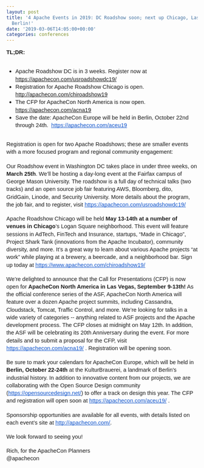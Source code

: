 ```yaml
---
layout: post
title: '4 Apache Events in 2019: DC Roadshow soon; next up Chicago, Las Vegas, and
  Berlin!'
date: '2019-03-06T14:05:00+00:00'
categories: conferences
---
```

<span id="docs-internal-guid-987d5bf1-7fff-d5df-85f8-14c0ba78c308"> 
    <p dir="ltr" style="line-height: 1.38; margin-top: 0pt; margin-bottom: 0pt;"><span style="font-size: 11pt; font-family: Arial; background-color: transparent; font-variant-numeric: normal; font-variant-east-asian: normal; vertical-align: baseline; white-space: pre-wrap;"><strong>TL;DR:</strong></span></p> <span style="background-color: transparent; font-family: Arial; font-size: 11pt; white-space: pre;"> </span> 
    <ul> 
      <li><span id="docs-internal-guid-987d5bf1-7fff-d5df-85f8-14c0ba78c308"> 
          <p dir="ltr" style="background-color: transparent; font-family: Arial; font-size: 11pt; white-space: pre; line-height: 1.38; margin-top: 0pt; margin-bottom: 0pt;"><span style="font-size: 11pt; background-color: transparent; font-variant-numeric: normal; font-variant-east-asian: normal; vertical-align: baseline; white-space: pre-wrap;">Apache Roadshow DC is in 3 weeks. Register now at </span><span style="font-size: 11pt; color: #1155cc; background-color: transparent; font-variant-numeric: normal; font-variant-east-asian: normal; text-decoration-line: underline; text-decoration-skip-ink: none; vertical-align: baseline; white-space: pre-wrap;"><a href="http://apachecon.com/usroadshowdc19/">https://apachecon.com/usroadshowdc19/</a></span><span style="background-color: transparent; font-size: 11pt;"> </span><span style="background-color: transparent; font-size: 11pt;"> </span></p></span></li> 
      <li><span id="docs-internal-guid-987d5bf1-7fff-d5df-85f8-14c0ba78c308"> 
          <p dir="ltr" style="background-color: transparent; font-family: Arial; font-size: 11pt; white-space: pre; line-height: 1.38; margin-top: 0pt; margin-bottom: 0pt;"><span style="font-size: 11pt; background-color: transparent; font-variant-numeric: normal; font-variant-east-asian: normal; vertical-align: baseline; white-space: pre-wrap;">Registration for Apache Roadshow Chicago is open. </span><span style="font-size: 11pt; color: #1155cc; background-color: transparent; font-variant-numeric: normal; font-variant-east-asian: normal; text-decoration-line: underline; text-decoration-skip-ink: none; vertical-align: baseline; white-space: pre-wrap;"><a href="http://apachecon.com/chiroadshow19">http://apachecon.com/chiroadshow19</a></span><span style="background-color: transparent; font-size: 11pt;"> </span><span style="background-color: transparent; font-size: 11pt;"> </span><span style="background-color: transparent; font-size: 11pt;"> </span></p></span></li> 
      <li><span id="docs-internal-guid-987d5bf1-7fff-d5df-85f8-14c0ba78c308"> 
          <p dir="ltr" style="background-color: transparent; font-family: Arial; font-size: 11pt; white-space: pre; line-height: 1.38; margin-top: 0pt; margin-bottom: 0pt;"><span style="font-size: 11pt; background-color: transparent; font-variant-numeric: normal; font-variant-east-asian: normal; vertical-align: baseline; white-space: pre-wrap;">The CFP for ApacheCon North America is now open. </span><span style="font-size: 11pt; color: #1155cc; background-color: transparent; font-variant-numeric: normal; font-variant-east-asian: normal; text-decoration-line: underline; text-decoration-skip-ink: none; vertical-align: baseline; white-space: pre-wrap;"><a href="http://apachecon.com/acna19">https://apachecon.com/acna19</a></span><span style="background-color: transparent; font-size: 11pt;"> </span><span style="background-color: transparent; font-size: 11pt;"> </span></p></span></li> 
      <li><span id="docs-internal-guid-987d5bf1-7fff-d5df-85f8-14c0ba78c308"> 
          <p dir="ltr" style="background-color: transparent; font-family: Arial; font-size: 11pt; white-space: pre; line-height: 1.38; margin-top: 0pt; margin-bottom: 0pt;"><span style="font-size: 11pt; background-color: transparent; font-variant-numeric: normal; font-variant-east-asian: normal; vertical-align: baseline; white-space: pre-wrap;">Save the date: ApacheCon Europe will be held in Berlin, October 22nd through 24th. &nbsp;</span><a href="https://apachecon.com/aceu19/"><span style="font-size: 11pt; color: #1155cc; background-color: transparent; font-variant-numeric: normal; font-variant-east-asian: normal; text-decoration-line: underline; text-decoration-skip-ink: none; vertical-align: baseline; white-space: pre-wrap;">https://apachecon.com/aceu19</span></a></p></span></li> 
    </ul> 
    <p> </p><span style="background-color: transparent; font-family: Arial; font-size: 11pt; white-space: pre;"> </span><br /> 
    <ol style="margin-top: 0pt; margin-bottom: 0pt;"> </ol> 
    <p dir="ltr" style="line-height: 1.38; margin-top: 0pt; margin-bottom: 0pt;"><span style="font-size: 11pt; font-family: Arial; background-color: transparent; font-variant-numeric: normal; font-variant-east-asian: normal; vertical-align: baseline; white-space: pre-wrap;">Registration is open for two Apache Roadshows; these are smaller events with a more focused program and regional community engagement:</span></p><br /> 
    <p dir="ltr" style="line-height: 1.38; margin-top: 0pt; margin-bottom: 0pt;"><span style="font-size: 11pt; font-family: Arial; background-color: transparent; font-variant-numeric: normal; font-variant-east-asian: normal; vertical-align: baseline; white-space: pre-wrap;">Our Roadshow event in Washington DC takes place in under three weeks, on <strong>March 25th</strong>. We’ll be hosting a day-long event at the Fairfax campus of George Mason University. The roadshow is a full day of technical talks (two tracks) and an open source job fair featuring AWS, Bloomberg, dito, GridGain, Linode, and Security University. More details about the program, the job fair, and to register, visit </span><a href="http://apachecon.com/usroadshowdc19/"><span style="font-size: 11pt; font-family: Arial; color: #1155cc; background-color: transparent; font-variant-numeric: normal; font-variant-east-asian: normal; text-decoration-line: underline; text-decoration-skip-ink: none; vertical-align: baseline; white-space: pre-wrap;">https://apachecon.com/usroadshowdc19/</span></a></p><br /> 
    <p dir="ltr" style="line-height: 1.38; margin-top: 0pt; margin-bottom: 0pt;"><span style="font-size: 11pt; font-family: Arial; background-color: transparent; font-variant-numeric: normal; font-variant-east-asian: normal; vertical-align: baseline; white-space: pre-wrap;">Apache Roadshow Chicago will be held <strong>May 13-14th at a number of venues in Chicago</strong>’s Logan Square neighborhood. This event will feature sessions in AdTech, FinTech and Insurance, startups, “Made in Chicago”, Project Shark Tank (innovations from the Apache Incubator), community diversity, and more. It’s a great way to learn about various Apache projects “at work” while playing at a brewery, a beercade, and a neighborhood bar. Sign up today at </span><a href="https://www.apachecon.com/chiroadshow19/"><span style="font-size: 11pt; font-family: Arial; color: #1155cc; background-color: transparent; font-variant-numeric: normal; font-variant-east-asian: normal; text-decoration-line: underline; text-decoration-skip-ink: none; vertical-align: baseline; white-space: pre-wrap;">https://www.apachecon.com/chiroadshow19/</span></a><span style="font-size: 11pt; font-family: Arial; background-color: transparent; font-variant-numeric: normal; font-variant-east-asian: normal; vertical-align: baseline; white-space: pre-wrap;"> </span></p><br /> 
    <p dir="ltr" style="line-height: 1.38; margin-top: 0pt; margin-bottom: 0pt;"><span style="font-size: 11pt; font-family: Arial; background-color: transparent; font-variant-numeric: normal; font-variant-east-asian: normal; vertical-align: baseline; white-space: pre-wrap;">We’re delighted to announce that the Call for Presentations (CFP) is now open for <strong>ApacheCon North America in Las Vegas, September 9-13th!</strong> As the official conference series of the ASF, ApacheCon North America will feature over a dozen Apache project summits, including Cassandra, Cloudstack, Tomcat, Traffic Control, and more. We’re looking for talks in a wide variety of categories -- anything related to ASF projects and the Apache development process. The CFP closes at midnight on May 12th. In addition, the ASF will be celebrating its 20th Anniversary during the event. For more details and to submit a proposal for the CFP, visit </span><a href="http://apachecon.com/acna19/"><span style="font-size: 11pt; font-family: Arial; color: #1155cc; background-color: transparent; font-variant-numeric: normal; font-variant-east-asian: normal; text-decoration-line: underline; text-decoration-skip-ink: none; vertical-align: baseline; white-space: pre-wrap;">https://apachecon.com/acna19/</span></a><span style="font-size: 11pt; font-family: Arial; background-color: transparent; font-variant-numeric: normal; font-variant-east-asian: normal; vertical-align: baseline; white-space: pre-wrap;"> . Registration will be opening soon. &nbsp;</span></p><br /> 
    <p dir="ltr" style="line-height: 1.38; margin-top: 0pt; margin-bottom: 0pt;"><span style="font-size: 11pt; font-family: Arial; background-color: transparent; font-variant-numeric: normal; font-variant-east-asian: normal; vertical-align: baseline; white-space: pre-wrap;">Be sure to mark your calendars for ApacheCon Europe, which will be held in <strong>Berlin, October 22-24th</strong> at the KulturBrauerei, a landmark of Berlin's industrial history. In addition to innovative content from our projects, we are collaborating with the Open Source Design community (</span><a href="https://opensourcedesign.net/"><span style="font-size: 11pt; font-family: Arial; color: #1155cc; background-color: transparent; font-variant-numeric: normal; font-variant-east-asian: normal; text-decoration-line: underline; text-decoration-skip-ink: none; vertical-align: baseline; white-space: pre-wrap;">https://opensourcedesign.net/</span></a><span style="font-size: 11pt; font-family: Arial; background-color: transparent; font-variant-numeric: normal; font-variant-east-asian: normal; vertical-align: baseline; white-space: pre-wrap;">) to offer a track on design this year. The CFP and registration will open soon at </span><a href="about:blank"><span style="font-size: 11pt; font-family: Arial; color: #1155cc; background-color: transparent; font-variant-numeric: normal; font-variant-east-asian: normal; text-decoration-line: underline; text-decoration-skip-ink: none; vertical-align: baseline; white-space: pre-wrap;">https://apachecon.com/aceu19/</span></a><span style="font-size: 11pt; font-family: Arial; background-color: transparent; font-variant-numeric: normal; font-variant-east-asian: normal; vertical-align: baseline; white-space: pre-wrap;"> .</span></p><br /> 
    <p dir="ltr" style="line-height: 1.38; margin-top: 0pt; margin-bottom: 0pt;"><span style="font-size: 11pt; font-family: Arial; background-color: transparent; font-variant-numeric: normal; font-variant-east-asian: normal; vertical-align: baseline; white-space: pre-wrap;">Sponsorship opportunities are available for all events, with details listed on each event’s site at </span><a href="http://apachecon.com/"><span style="font-size: 11pt; font-family: Arial; color: #1155cc; background-color: transparent; font-variant-numeric: normal; font-variant-east-asian: normal; text-decoration-line: underline; text-decoration-skip-ink: none; vertical-align: baseline; white-space: pre-wrap;">http://apachecon.com/</span></a><span style="font-size: 11pt; font-family: Arial; background-color: transparent; font-variant-numeric: normal; font-variant-east-asian: normal; vertical-align: baseline; white-space: pre-wrap;">. </span></p><br /> 
    <p dir="ltr" style="line-height: 1.38; margin-top: 0pt; margin-bottom: 0pt;"><span style="font-size: 11pt; font-family: Arial; background-color: transparent; font-variant-numeric: normal; font-variant-east-asian: normal; vertical-align: baseline; white-space: pre-wrap;">We look forward to seeing you!</span></p><br /> 
    <p dir="ltr" style="line-height: 1.38; margin-top: 0pt; margin-bottom: 0pt;"><span style="font-size: 11pt; font-family: Arial; background-color: transparent; font-variant-numeric: normal; font-variant-east-asian: normal; vertical-align: baseline; white-space: pre-wrap;">Rich, for the ApacheCon Planners</span></p> 
    <p dir="ltr" style="line-height: 1.38; margin-top: 0pt; margin-bottom: 0pt;"><span style="font-size: 11pt; font-family: Arial; background-color: transparent; font-variant-numeric: normal; font-variant-east-asian: normal; vertical-align: baseline; white-space: pre-wrap;">@apachecon</span></p><br /></span>
